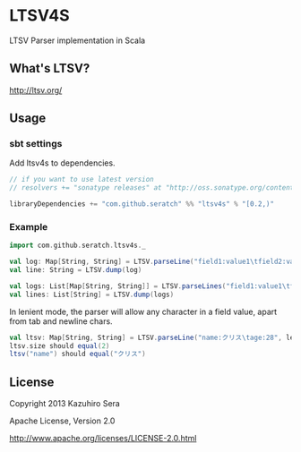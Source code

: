 # LTSV4S

LTSV Parser implementation in Scala

## What's LTSV?

http://ltsv.org/

## Usage

### sbt settings

Add ltsv4s to dependencies.

```scala
// if you want to use latest version
// resolvers += "sonatype releases" at "http://oss.sonatype.org/content/repositories/releases"

libraryDependencies += "com.github.seratch" %% "ltsv4s" % "[0.2,)"
```

### Example

```scala
import com.github.seratch.ltsv4s._

val log: Map[String, String] = LTSV.parseLine("field1:value1\tfield2:value2")
val line: String = LTSV.dump(log)

val logs: List[Map[String, String]] = LTSV.parseLines("field1:value1\tfield2:value2\nfield1:value1\tfield2:value2")
val lines: List[String] = LTSV.dump(logs)
```

In lenient mode, the parser will allow any character in a field value, apart from tab and newline chars.

```scala
val ltsv: Map[String, String] = LTSV.parseLine("name:クリス\tage:28", lenient=true)
ltsv.size should equal(2)
ltsv("name") should equal("クリス")
```

## License

Copyright 2013 Kazuhiro Sera

Apache License, Version 2.0

http://www.apache.org/licenses/LICENSE-2.0.html

